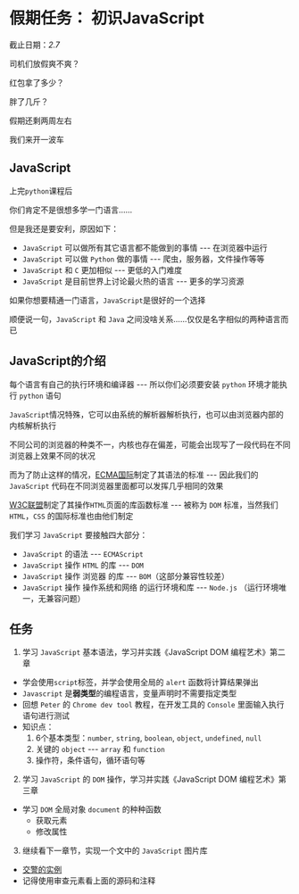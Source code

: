 # 假期任务： 初识JavaScript

截止日期：_2.7_

司机们放假爽不爽？

红包拿了多少？

胖了几斤？

假期还剩两周左右

我们来开一波车

## JavaScript

上完`python`课程后

你们肯定不是很想多学一门语言……

但是我还是要安利，原因如下：

* `JavaScript` 可以做所有其它语言都不能做到的事情 --- 在浏览器中运行
* `JavaScript` 可以做 `Python` 做的事情 --- 爬虫，服务器，文件操作等等
* `JavaScript` 和 `C` 更加相似 --- 更低的入门难度
* `JavaScript` 是目前世界上讨论最火热的语言 --- 更多的学习资源

如果你想要精通一门语言，`JavaScript`是很好的一个选择

顺便说一句，`JavaScript` 和 `Java` 之间没啥关系……仅仅是名字相似的两种语言而已

## JavaScript的介绍

每个语言有自己的执行环境和编译器 --- 所以你们必须要安装 `python` 环境才能执行 `python` 语句

`JavaScript`情况特殊，它可以由系统的解析器解析执行，也可以由浏览器内部的内核解析执行

不同公司的浏览器的种类不一，内核也存在偏差，可能会出现写了一段代码在不同浏览器上效果不同的状况

而为了防止这样的情况，[ECMA国际](http://baike.baidu.com/view/3986646.htm)制定了其语法的标准 --- 因此我们的 `JavaScript` 代码在不同浏览器里面都可以发挥几乎相同的效果

[W3C联盟](http://baike.baidu.com/item/万维网联盟?fromtitle=w3c&fromid=216888&type=syn)制定了其操作`HTML`页面的库函数标准 --- 被称为 `DOM` 标准，当然我们 `HTML`，`CSS` 的国际标准也由他们制定

我们学习 `JavaScript` 要接触四大部分：

* `JavaScript` 的语法  --- `ECMAScript`
* `JavaScript` 操作 `HTML` 的库 --- `DOM`
* `JavaScript` 操作 浏览器 的库 --- `BOM`（这部分兼容性较差）
* `JavaScript` 操作 操作系统和网络 的运行环境和库 --- `Node.js` （运行环境唯一，无兼容问题）

## 任务

1. 学习 `JavaScript` 基本语法，学习并实践《JavaScript DOM 编程艺术》第二章
  * 学会使用`script`标签，并学会使用全局的 `alert` 函数将计算结果弹出
  * `Javascript` 是**弱类型**的编程语言，变量声明时不需要指定类型
  * 回想 `Peter` 的 `Chrome dev tool` 教程，在开发工具的 `Console` 里面输入执行语句进行测试
  * 知识点：
    1. 6个基本类型：`number`, `string`, `boolean`, `object`, `undefined`, `null`
    2. 关键的 `object` --- `array` 和 `function`
    3. 操作符，条件语句，循环语句等
2. 学习 `JavaScript` 的 `DOM` 操作，学习并实践《JavaScript DOM 编程艺术》第三章
  * 学习 `DOM` 全局对象 `document` 的种种函数
    * 获取元素
    * 修改属性
3. 继续看下一章节，实现一个文中的 `JavaScript` 图片库
  * [交警的实例](https://lumpychen.github.io/test_repo/)
  * 记得使用审查元素看上面的源码和注释
